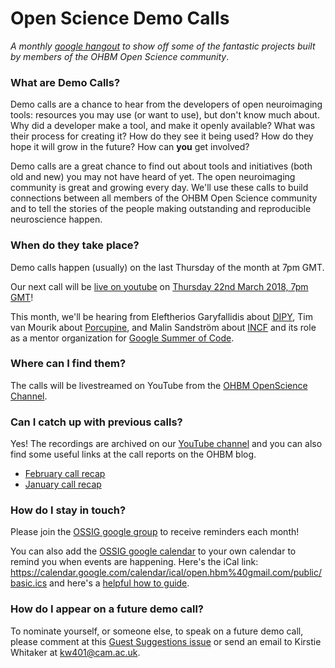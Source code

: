 # Open Science Demo Calls

*A monthly [google hangout](https://www.youtube.com/channel/UChvSitFvqGDeA1y7MJs4CGQ) to show off some of the fantastic projects built by members of the OHBM Open Science community*.

### What are Demo Calls?

Demo calls are a chance to hear from the developers of open neuroimaging tools: resources you may use (or want to use), but don't know much about. Why did a developer make a tool, and make it openly available? What was their process for creating it? How do they see it being used? How do they hope it will grow in the future? How can **you** get involved?

Demo calls are a great chance to find out about tools and initiatives (both old and new) you may not have heard of yet. The open neuroimaging community is great and growing every day. We'll use these calls to build connections between all members of the OHBM Open Science community and to tell the stories of the people making outstanding and reproducible neuroscience happen.

### When do they take place?

Demo calls happen (usually) on the last Thursday of the month at 7pm GMT.

Our next call will be [live on youtube](https://www.youtube.com/watch?v=vr6dxt0l3-U) on [Thursday 22nd March 2018, 7pm GMT](https://www.timeanddate.com/worldclock/converter.html?iso=20180322T190000&p1=tz_gmt)!

This month, we'll be hearing from Eleftherios Garyfallidis about [DIPY](http://nipy.org/dipy/), Tim van Mourik about [Porcupine](https://timvanmourik.github.io/Porcupine/), and Malin Sandström about [INCF](https://www.incf.org/) and its role as a mentor organization for [Google Summer of Code](https://summerofcode.withgoogle.com/).

### Where can I find them?

The calls will be livestreamed on YouTube from the [OHBM OpenScience Channel](https://www.youtube.com/channel/UChvSitFvqGDeA1y7MJs4CGQ).

### Can I catch up with previous calls?

Yes! The recordings are archived on our [YouTube channel](https://www.youtube.com/channel/UChvSitFvqGDeA1y7MJs4CGQ) and you can also find some useful links at the call reports on the OHBM blog.

* [February call recap](https://www.ohbmbrainmappingblog.com/blog/february-ohbm-open-science-demo-call)
* [January call recap](https://www.ohbmbrainmappingblog.com/blog/introducing-the-ohbm-open-science-demo-calls)

### How do I stay in touch?

Please join the [OSSIG google group](https://groups.google.com/forum/?nomobile=true#!forum/open-hbm-notices) to receive reminders each month!

You can also add the [OSSIG google calendar](https://calendar.google.com/calendar/embed?src=open.hbm%40gmail.com) to your own calendar to remind you when events are happening. Here's the iCal link: https://calendar.google.com/calendar/ical/open.hbm%40gmail.com/public/basic.ics and here's a [helpful how to guide](https://www.lifewire.com/how-to-import-ics-calendar-files-in-ical-1172177).

### How do I appear on a future demo call?

To nominate yourself, or someone else, to speak on a future demo call, please comment at this [Guest Suggestions issue](https://github.com/ohbm/OpenScienceDemoCalls/issues/7) or send an email to Kirstie Whitaker at [kw401@cam.ac.uk](mailto:kw401@cam.ac.uk).
